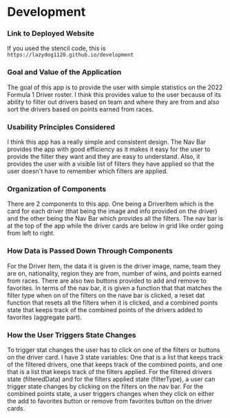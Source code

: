 # Development

### Link to Deployed Website
If you used the stencil code, this is `https://lazydog1120.github.io/development`

### Goal and Value of the Application
The goal of this app is to provide the user with simple statistics on the 2022 Formula 1 Driver roster. I think this provides value to the user because of its ability to filter out drivers based on team and where they are from and also sort the drivers based on points earned from races.

### Usability Principles Considered
I think this app has a really simple and consistent design. The Nav Bar provides the app with good efficiency as it 
makes it easy for the user to provide the filter they want and they are easy to understand. Also, it provides the user with a visible list of filters they have applied so that the user doesn't have to remember which filters are applied.

### Organization of Components
There are 2 components to this app. One being a DriverItem which is the card for each driver (that being the image and info provided on the driver) and the other being the Nav Bar which provides all the filters. The nav bar is at the top of the app while the driver cards are below in grid like order going from left to right. 

### How Data is Passed Down Through Components
For the Driver Item, the data it is given is the driver image, name, team they are on, nationality, region they are from, number of wins, and points earned from races. There are also two buttons provided to add and remove to favorites. In terms of the nav bar, it is given a function that that matches the filter type when on of the filters on the nave bar is clicked, a reset dat function that resets all the filters when it is clicked, and a combined points state that keeps track of the combined points of the drivers added to favorites (aggregate part).
### How the User Triggers State Changes
To trigger stat changes the user has to click on one of the filters or buttons on the driver card. I have 3 state variables: One that is a list that keeps track of the filtered drivers, one that keeps track of the combined points, and one that is a list that keeps track of the filters applied. For the filtered drivers state (filteredData) and for the filters applied state (filterType), a user can trigger state changes by clicking on the filters on the nav bar. For the combined points state, a user triggers changes when they click on either the add to favorites button or remove from favorites button on the driver cards.


